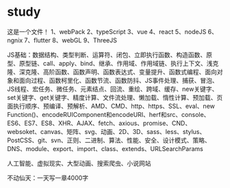 # study
这是一个文件！
1、webPack
2、typeScript
3、vue
4、react
5、nodeJS
6、ngnix
7、flutter
8、webGL
9、ThreeJS

JS基础：数据结构、类型判断、运算符、闭包、立即执行函数、构造函数、原型、原型链、call、apply、bind、继承、作用域、作用域链、执行上下文、浅克隆、深克隆、高阶函数、函数声明、函数表达式、变量提升、函数式编程、面向对象和面向过程、函数柯里化、函数节流、函数防抖、JS事件处理、捕获、冒泡、JS线程、宏任务、微任务、元素结点、回流、重绘、跨域、缓存、new关键字、set关键字、get关键字、精度计算、文件流处理、懒加载、惰性计算、预加载、页面执行顺序、预编译、预解析、AMD、CMD、http、https、SSL、eval、new Function()、encodeRUIComponent和encodeURI、herf和src、console、ES6、ES7、ES8、XHR、AJAX、fetch、axious、promise、CND、websoket、canvas、矩阵、svg、动画、2D、3D、sass、less、stylus、PostCSS、git、svn、正则、二进制、算法、性能、安全、设计模式、策略、DNS、module、export、import、class、extends、URLSearchParams

人工智能、虚拟现实、大型动画、搜索爬虫、小说网站

不动仙天：一天写一章4000字